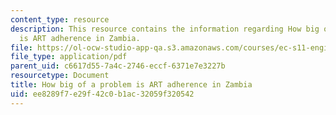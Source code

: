 ```yaml
---
content_type: resource
description: This resource contains the information regarding How big of a problem
  is ART adherence in Zambia.
file: https://ol-ocw-studio-app-qa.s3.amazonaws.com/courses/ec-s11-engineering-capacity-in-community-based-healthcare-fall-2005/ee8289f7e29f42c0b1ac32059f320542_MITEC_S11F05_dialoguemod1_2.pdf
file_type: application/pdf
parent_uid: c6617d55-7a4c-2746-eccf-6371e7e3227b
resourcetype: Document
title: How big of a problem is ART adherence in Zambia
uid: ee8289f7-e29f-42c0-b1ac-32059f320542
---
```

